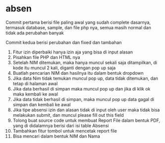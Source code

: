 # absen

Commit pertama berisi file paling awal yang sudah complete dasarnya, termasuk database, sample, dan file php nya, semua masih normal dan tidak ada perubahan banyak

Commit kedua berisi perubahan dan fixed dan tambahan

1. Fitur izin diperbaiki hanya izin aja yang bisa di input alasan
2. Pisahkan file PHP dan HTML nya 
3. Setelah NIM ditemukan, maka hanya muncul sekali saja ditampilkan, di kode itu muncul 2 kali, diganti dengan pop up saja
4. Buatlah pencarian NIM dan hasilnya itu dalam bentuk dropdown
5. Jika data Nim tidak temukan muncul pop up, data tidak ditemukan, dan tetap di halaman awal
6. Jika data berhasil di simpan maka muncul pop up dan jika di klik ok maka kembali ke awal
7. Jika data tidak berhasil di simpan, maka muncul pop up data gagal di simpan dan kembali ke awal
8. Jika tipe absensi izin dan alasan tidak di input oleh user maka tidak bisa melakukan submit, dan muncul please fill out this field
9. Tolong buat source code untuk membuat Report File dalam bentuk PDF, yang di didalamnya berisi dari isi table Absensi 
10. Tambahkan fitur tombol untuk mencetak report file
11. Bisa mencari dalam bentuk NIM dan Nama
